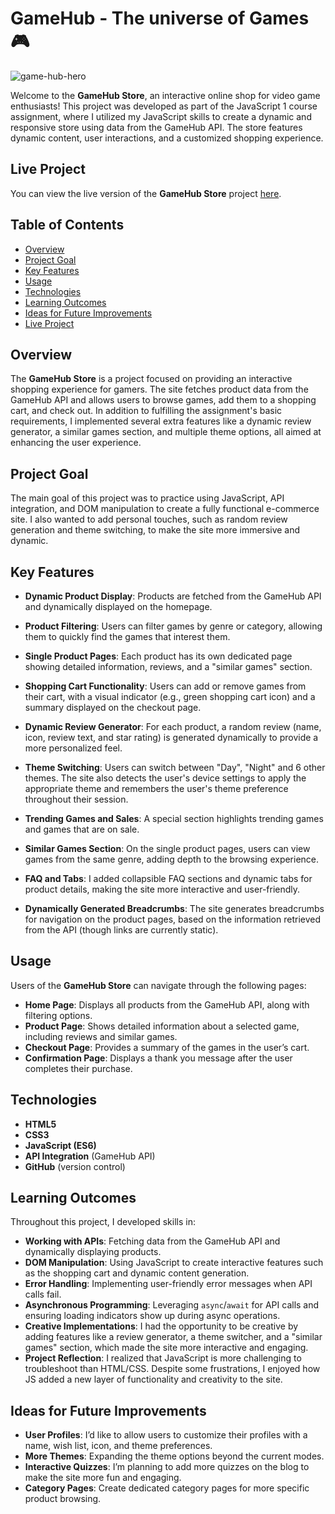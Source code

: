 # GameHub - The universe of Games 🎮

![game-hub-hero](https://github.com/user-attachments/assets/71120b69-fd5a-4c64-9923-01d481acaa2b)

Welcome to the **GameHub Store**, an interactive online shop for video game enthusiasts! This project was developed as part of the JavaScript 1 course assignment, where I utilized my JavaScript skills to create a dynamic and responsive store using data from the GameHub API. The store features dynamic content, user interactions, and a customized shopping experience.

## Live Project

You can view the live version of the **GameHub Store** project [here](https://taraolivia.github.io/GameHub-taraolivia-js_integration/index.html).

## Table of Contents

- [Overview](#overview)
- [Project Goal](#project-goal)
- [Key Features](#key-features)
- [Usage](#usage)
- [Technologies](#technologies)
- [Learning Outcomes](#learning-outcomes)
- [Ideas for Future Improvements](#ideas-for-future-improvements)
- [Live Project](#live-project)


## Overview

The **GameHub Store** is a project focused on providing an interactive shopping experience for gamers. The site fetches product data from the GameHub API and allows users to browse games, add them to a shopping cart, and check out. In addition to fulfilling the assignment's basic requirements, I implemented several extra features like a dynamic review generator, a similar games section, and multiple theme options, all aimed at enhancing the user experience.

## Project Goal

The main goal of this project was to practice using JavaScript, API integration, and DOM manipulation to create a fully functional e-commerce site. I also wanted to add personal touches, such as random review generation and theme switching, to make the site more immersive and dynamic.

## Key Features

- **Dynamic Product Display**: Products are fetched from the GameHub API and dynamically displayed on the homepage.
  
- **Product Filtering**: Users can filter games by genre or category, allowing them to quickly find the games that interest them.

- **Single Product Pages**: Each product has its own dedicated page showing detailed information, reviews, and a "similar games" section.

- **Shopping Cart Functionality**: Users can add or remove games from their cart, with a visual indicator (e.g., green shopping cart icon) and a summary displayed on the checkout page.

- **Dynamic Review Generator**: For each product, a random review (name, icon, review text, and star rating) is generated dynamically to provide a more personalized feel.

- **Theme Switching**: Users can switch between "Day", "Night" and 6 other themes. The site also detects the user's device settings to apply the appropriate theme and remembers the user's theme preference throughout their session.

- **Trending Games and Sales**: A special section highlights trending games and games that are on sale.

- **Similar Games Section**: On the single product pages, users can view games from the same genre, adding depth to the browsing experience.

- **FAQ and Tabs**: I added collapsible FAQ sections and dynamic tabs for product details, making the site more interactive and user-friendly.

- **Dynamically Generated Breadcrumbs**: The site generates breadcrumbs for navigation on the product pages, based on the information retrieved from the API (though links are currently static).

## Usage

Users of the **GameHub Store** can navigate through the following pages:

- **Home Page**: Displays all products from the GameHub API, along with filtering options.
- **Product Page**: Shows detailed information about a selected game, including reviews and similar games.
- **Checkout Page**: Provides a summary of the games in the user’s cart.
- **Confirmation Page**: Displays a thank you message after the user completes their purchase.

## Technologies

- **HTML5**
- **CSS3**
- **JavaScript (ES6)**
- **API Integration** (GameHub API)
- **GitHub** (version control)

## Learning Outcomes

Throughout this project, I developed skills in:

- **Working with APIs**: Fetching data from the GameHub API and dynamically displaying products.
- **DOM Manipulation**: Using JavaScript to create interactive features such as the shopping cart and dynamic content generation.
- **Error Handling**: Implementing user-friendly error messages when API calls fail.
- **Asynchronous Programming**: Leveraging `async`/`await` for API calls and ensuring loading indicators show up during async operations.
- **Creative Implementations**: I had the opportunity to be creative by adding features like a review generator, a theme switcher, and a "similar games" section, which made the site more interactive and engaging.
- **Project Reflection**: I realized that JavaScript is more challenging to troubleshoot than HTML/CSS. Despite some frustrations, I enjoyed how JS added a new layer of functionality and creativity to the site.

## Ideas for Future Improvements

- **User Profiles**: I’d like to allow users to customize their profiles with a name, wish list, icon, and theme preferences.
- **More Themes**: Expanding the theme options beyond the current modes.
- **Interactive Quizzes**: I’m planning to add more quizzes on the blog to make the site more fun and engaging.
- **Category Pages**: Create dedicated category pages for more specific product browsing.



